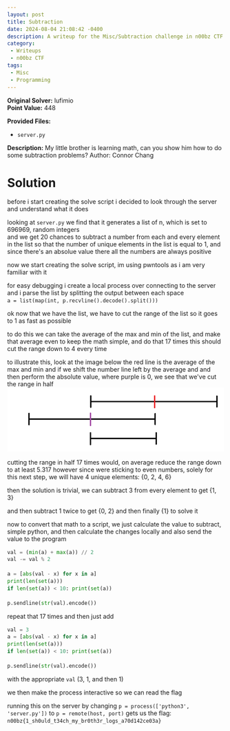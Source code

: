 ```yaml
---
layout: post
title: Subtraction
date: 2024-08-04 21:08:42 -0400
description: A writeup for the Misc/Subtraction challenge in n00bz CTF (more like a programming challenge)
category: 
 - Writeups
 - n00bz CTF
tags: 
 - Misc
 - Programming
---
```


**Original Solver:** lufimio  
**Point Value:** 448  

**Provided Files:**
  - `server.py`

**Description:**
My little brother is learning math, can you show him how to do some subtraction problems? Author: Connor Chang

# Solution

before i start creating the solve script i decided to look through the server and understand what it does  

looking at `server.py` we find that it generates a list of n, which is set to 696969, random integers   
and we get 20 chances to subtract a number from each and every element in the list so that the number of unique elements in the list is equal to 1, and since there's an absolue value there all the numbers are always positive  

now we start creating the solve script, im using pwntools as i am very familiar with it  

for easy debugging i create a local process over connecting to the server and i parse the list by splitting the output between each space  
`a = list(map(int, p.recvline().decode().split()))`

ok now that we have the list, we have to cut the range of the list so it goes to 1 as fast as possible  

to do this we can take the average of the max and min of the list, and make that average even to keep the math simple, and do that 17 times this should cut the range down to 4 every time  

to illustrate this, look at the image below the red line is the average of the max and min and if we shift the number line left by the average and and then perform the absolute value, where purple is 0, we see that we've cut the range in half  
![number line](assets/img/pages/writeups/n00bz-ctf/number_line.png)

cutting the range in half 17 times would, on average reduce the range down to at least 5.317 however since were sticking to even numbers, solely for this next step, we will have 4 unique elements: {0, 2, 4, 6}  

then the solution is trivial, we can subtract 3 from every element to get {1, 3}  

and then subtract 1 twice to get {0, 2} and then finally {1} to solve it  

now to convert that math to a script, we just calculate the value to subtract, simple python, and then calculate the changes locally and also send the value to the program  
```py
val = (min(a) + max(a)) // 2
val -= val % 2

a = [abs(val - x) for x in a]
print(len(set(a)))
if len(set(a)) < 10: print(set(a)) 

p.sendline(str(val).encode())
```

repeat that 17 times and then just add   
```py
val = 3
a = [abs(val - x) for x in a]
print(len(set(a)))
if len(set(a)) < 10: print(set(a)) 

p.sendline(str(val).encode())
```
with the appropriate `val` (3, 1, and then 1)  

we then make the process interactive so we can read the flag  

running this on the server by changing `p = process(['python3', 'server.py'])` to `p = remote(host, port)` gets us the flag: `n00bz{1_sh0uld_t34ch_my_br0th3r_logs_a70d142ce03a}`  
